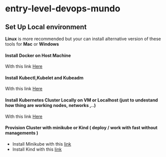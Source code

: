 # entry-level-devops-mundo

## Set Up Local environment 
__Linux__ is more recommended but your can install alternative version of these tools for __Mac__ or __Windows__

#### Install Docker on Host Machine
With this link [Here](https://www.digitalocean.com/community/tutorials/how-to-install-and-use-docker-on-ubuntu-20-04)
#### Install Kubectl,Kubelet and Kubeadm 
With this link [Here](https://www.ibm.com/docs/en/control-desk/7.6.1.x?topic=kubernetes-installing-kubeadm-kubelet-kubectl)

#### Install Kubernetes Cluster Locally on VM or Localhost (just to undestand how thing are working nodes, networks ,..)

With this link [Here](https://www.digitalocean.com/community/tutorials/how-to-create-a-kubernetes-cluster-using-kubeadm-on-ubuntu-20-04)


#### Provision Cluster with minikube or Kind ( deploy / work with  fast without managements  )
- Install Minikube with this [link](https://minikube.sigs.k8s.io/docs/start/)
- Install Kind with this [link](https://kind.sigs.k8s.io/docs/user/quick-start/)
